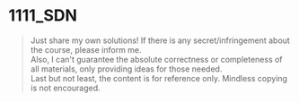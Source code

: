 # 1111_SDN

> Just share my own solutions! If there is any secret/infringement about the course, please inform me. \
> Also, I can't guarantee the absolute correctness or completeness of all materials, only providing ideas for those needed. \
> Last but not least, the content is for reference only. Mindless copying is not encouraged.
